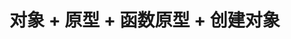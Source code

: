 <!--
 * @Author: East
 * @Date: 2022-01-03 16:41:04
 * @LastEditTime: 2022-01-03 16:41:05
 * @LastEditors: Please set LastEditors
 * @Description: 对象+原型+函数原型+创建对象
 * @FilePath: \forGreaterGood\javascript\09-对象+原型+函数原型+创建对象.md
-->

# 对象 + 原型 + 函数原型 + 创建对象
